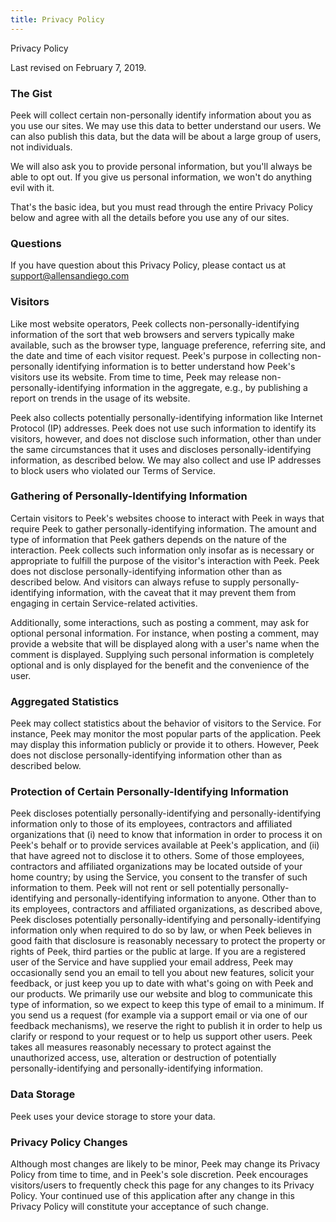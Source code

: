 ```yaml
---
title: Privacy Policy
---
```

Privacy Policy

Last revised on February 7, 2019.

### The Gist

Peek will collect certain non-personally identify information about you as you use our sites. We may use this data to better understand our users. We can also publish this data, but the data will be about a large group of users, not individuals.

We will also ask you to provide personal information, but you'll always be able to opt out. If you give us personal information, we won't do anything evil with it.

That's the basic idea, but you must read through the entire Privacy Policy below and agree with all the details before you use any of our sites.

### Questions

If you have question about this Privacy Policy, please contact us at support@allensandiego.com

### Visitors

Like most website operators, Peek collects non-personally-identifying information of the sort that web browsers and servers typically make available, such as the browser type, language preference, referring site, and the date and time of each visitor request. Peek's purpose in collecting non-personally identifying information is to better understand how Peek's visitors use its website. From time to time, Peek may release non-personally-identifying information in the aggregate, e.g., by publishing a report on trends in the usage of its website.

Peek also collects potentially personally-identifying information like Internet Protocol (IP) addresses. Peek does not use such information to identify its visitors, however, and does not disclose such information, other than under the same circumstances that it uses and discloses personally-identifying information, as described below. We may also collect and use IP addresses to block users who violated our Terms of Service.

### Gathering of Personally-Identifying Information

Certain visitors to Peek's websites choose to interact with Peek in ways that require Peek to gather personally-identifying information. The amount and type of information that Peek gathers depends on the nature of the interaction. Peek collects such information only insofar as is necessary or appropriate to fulfill the purpose of the visitor's interaction with Peek. Peek does not disclose personally-identifying information other than as described below. And visitors can always refuse to supply personally-identifying information, with the caveat that it may prevent them from engaging in certain Service-related activities.

Additionally, some interactions, such as posting a comment, may ask for optional personal information. For instance, when posting a comment, may provide a website that will be displayed along with a user's name when the comment is displayed. Supplying such personal information is completely optional and is only displayed for the benefit and the convenience of the user.

### Aggregated Statistics

Peek may collect statistics about the behavior of visitors to the Service. For instance, Peek may monitor the most popular parts of the application. Peek may display this information publicly or provide it to others. However, Peek does not disclose personally-identifying information other than as described below.

### Protection of Certain Personally-Identifying Information

Peek discloses potentially personally-identifying and personally-identifying information only to those of its employees, contractors and affiliated organizations that (i) need to know that information in order to process it on Peek's behalf or to provide services available at Peek's application, and (ii) that have agreed not to disclose it to others. Some of those employees, contractors and affiliated organizations may be located outside of your home country; by using the Service, you consent to the transfer of such information to them. Peek will not rent or sell potentially personally-identifying and personally-identifying information to anyone. Other than to its employees, contractors and affiliated organizations, as described above, Peek discloses potentially personally-identifying and personally-identifying information only when required to do so by law, or when Peek believes in good faith that disclosure is reasonably necessary to protect the property or rights of Peek, third parties or the public at large. If you are a registered user of the Service and have supplied your email address, Peek may occasionally send you an email to tell you about new features, solicit your feedback, or just keep you up to date with what's going on with Peek and our products. We primarily use our website and blog to communicate this type of information, so we expect to keep this type of email to a minimum. If you send us a request (for example via a support email or via one of our feedback mechanisms), we reserve the right to publish it in order to help us clarify or respond to your request or to help us support other users. Peek takes all measures reasonably necessary to protect against the unauthorized access, use, alteration or destruction of potentially personally-identifying and personally-identifying information.

### Data Storage
Peek uses your device storage to store your data.

### Privacy Policy Changes
Although most changes are likely to be minor, Peek may change its Privacy Policy from time to time, and in Peek's sole discretion. Peek encourages visitors/users to frequently check this page for any changes to its Privacy Policy. Your continued use of this application after any change in this Privacy Policy will constitute your acceptance of such change. 
